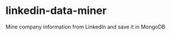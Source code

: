 linkedin-data-miner
===================

Mine company information from LinkedIn and save it in MongoDB
